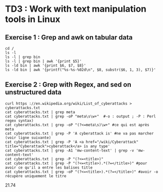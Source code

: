 # TD3 : Work with text manipulation tools in Linux
## Exercise 1 : Grep and awk on tabular data
```
cd /
ls -l
ls -l | grep bin
ls -l | grep bin | awk '{print $5}'
ls -ld bin | awk '{print $6, $7, $8}'
ls -ld bin | awk '{printf("%s-%s-%02d\n", $8, substr($6, 1, 3), $7)}'
```

## Exercise 2 : Grep with Regex, and sed on unstructured data
```
curl https ://en.wikipedia.org/wiki/List_of_cyberattacks > cyberattacks.txt 
cat cyberattacks.txt | grep meta
cat cyberattacks.txt | grep -oP "meta\s\w+"  #-o : output ; -P : Perl regex syntax)
cat cyberattacks.txt | grep -oP "(?<=meta\s)\w+" #ce qui est après meta
cat cyberattacks.txt | grep -P 'A cyberattack is' #ne va pas marcher (voir ligne suivante)
cat cyberattacks.txt | grep -P 'A <a href="/wiki/Cyberattack" title="Cyberattack">cyberattack</a> is any type'
cat cyberattacks.txt | grep -A1 'mw-content-text' | grep -v 'mw-content-text' 
cat cyberattacks.txt | grep -P "(?<=<title>)"
cat cyberattacks.txt | grep -P "(?<=<title>).*(?=</title>)" #pour avoir ce qu'il a entre les balises title
cat cyberattacks.txt | grep -oP "(?<=<title>).*(?=</title>)" #avoir -o récupère uniquement le titre
```
<span class="c-instrument c-instrument--last" data-ist-last="">21.74</span>

